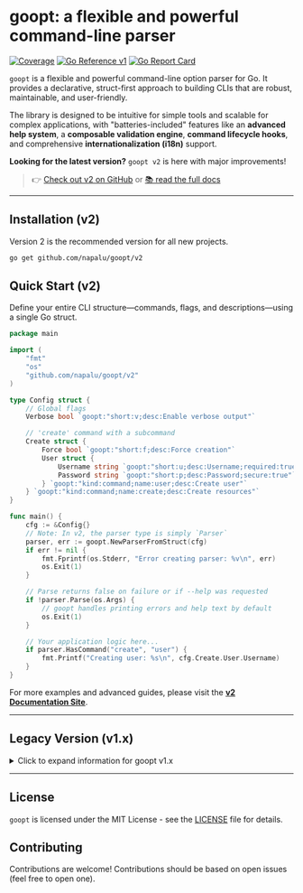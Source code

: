 # goopt: a flexible and powerful command-line parser

[![Coverage](https://codecov.io/gh/napalu/goopt/branch/main/graph/badge.svg)](https://app.codecov.io/gh/napalu/goopt)
[![Go Reference v1](https://pkg.go.dev/badge/github.com/napalu/goopt.svg)](https://pkg.go.dev/github.com/napalu/goopt)
[![Go Report Card](https://goreportcard.com/badge/github.com/napalu/goopt)](https://goreportcard.com/report/github.com/napalu/goopt)

`goopt` is a flexible and powerful command-line option parser for Go. It provides a declarative, struct-first approach to building CLIs that are robust, maintainable, and user-friendly.

The library is designed to be intuitive for simple tools and scalable for complex applications, with "batteries-included" features like an **advanced help system**, a **composable validation engine**, **command lifecycle hooks**, and comprehensive **internationalization (i18n)** support.

**Looking for the latest version?** `goopt v2` is here with major improvements!
> 👉 [Check out v2 on GitHub](https://github.com/napalu/goopt/tree/main/v2) or [📚 read the full docs](https://napalu.github.io/goopt)

---

## Installation (v2)

Version 2 is the recommended version for all new projects.

```bash
go get github.com/napalu/goopt/v2
```

## Quick Start (v2)

Define your entire CLI structure—commands, flags, and descriptions—using a single Go struct.

```go
package main

import (
    "fmt"
    "os"
    "github.com/napalu/goopt/v2"
)

type Config struct {
    // Global flags
    Verbose bool `goopt:"short:v;desc:Enable verbose output"`

    // 'create' command with a subcommand
    Create struct {
        Force bool `goopt:"short:f;desc:Force creation"`
        User struct {
            Username string `goopt:"short:u;desc:Username;required:true"`
            Password string `goopt:"short:p;desc:Password;secure:true"`
        } `goopt:"kind:command;name:user;desc:Create user"`
    } `goopt:"kind:command;name:create;desc:Create resources"`
}

func main() {
    cfg := &Config{}
    // Note: In v2, the parser type is simply `Parser`
    parser, err := goopt.NewParserFromStruct(cfg)
    if err != nil {
        fmt.Fprintf(os.Stderr, "Error creating parser: %v\n", err)
        os.Exit(1)
    }

    // Parse returns false on failure or if --help was requested
    if !parser.Parse(os.Args) {
        // goopt handles printing errors and help text by default
        os.Exit(1)
    }

    // Your application logic here...
    if parser.HasCommand("create", "user") {
        fmt.Printf("Creating user: %s\n", cfg.Create.User.Username)
    }
}
```

For more examples and advanced guides, please visit the [**v2 Documentation Site**](https://napalu.github.io/goopt/).

---

## Legacy Version (v1.x)

<details>
<summary>Click to expand information for goopt v1.x</summary>

This version is in maintenance mode. For new projects, please use **[goopt v2](https://github.com/napalu/goopt/tree/main/v2)**.

- **Installation (v1):** `go get github.com/napalu/goopt@v1`
- **[Documentation (v1)](https://napalu.github.io/goopt/)**
- **[Migration Guide to v2](https://napalu.github.io/goopt/v2/migration/)**

### Quick Start (v1)

```go
package main

import (
    "os"
    "fmt"
    "github.comcom/napalu/goopt"
)

// ...Config struct is identical to v2 example...

func main() {
    cfg := &Config{}
    parser, _:= goopt.NewCmdLineFromStruct(cfg)
    if !parser.Parse(os.Args) {
        parser.PrintUsage(os.Stdout)
        return
    }
}
```

</details>

---

## License

`goopt` is licensed under the MIT License - see the [LICENSE](LICENSE) file for details.

## Contributing

Contributions are welcome! Contributions should be based on open issues (feel free to open one).